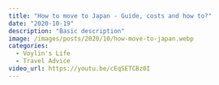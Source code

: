 ```yaml
---
title: "How to move to Japan - Guide, costs and how to?"
date: "2020-10-19"
description: "Basic description"
image: /images/posts/2020/10/how-move-to-japan.webp
categories:
  - Voylin's Life
  - Travel Advice
video_url: https://youtu.be/cEqSETCBz0I
---
```



